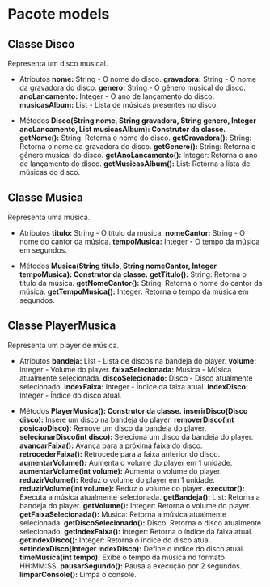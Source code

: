 # Pacote models
## Classe Disco

Representa um disco musical.

- Atributos
**nome:** String - O nome do disco.
**gravadora:** String - O nome da gravadora do disco.
**genero:** String - O gênero musical do disco.
**anoLancamento:** Integer - O ano de lançamento do disco.
**musicasAlbum:** List<Musica> - Lista de músicas presentes no disco.

- Métodos
**Disco(String nome, String gravadora, String genero, Integer anoLancamento, List<Musica> musicasAlbum): Construtor da classe.**
**getNome():** String: Retorna o nome do disco.
**getGravadora():** String: Retorna o nome da gravadora do disco.
**getGenero():** String: Retorna o gênero musical do disco.
**getAnoLancamento():** Integer: Retorna o ano de lançamento do disco.
**getMusicasAlbum():** List<Musica>: Retorna a lista de músicas do disco.

## Classe Musica
Representa uma música.

- Atributos
**titulo:** String - O título da música.
**nomeCantor:** String - O nome do cantor da música.
**tempoMusica:** Integer - O tempo da música em segundos.

- Métodos
**Musica(String titulo, String nomeCantor, Integer tempoMusica): Construtor da classe.**
**getTitulo():** String: Retorna o título da música.
**getNomeCantor():** String: Retorna o nome do cantor da música.
**getTempoMusica():** Integer: Retorna o tempo da música em segundos.

## Classe PlayerMusica
Representa um player de música.

- Atributos
**bandeja:** List<Disco> - Lista de discos na bandeja do player.
**volume:** Integer - Volume do player.
**faixaSelecionada:** Musica - Música atualmente selecionada.
**discoSelecionado:** Disco - Disco atualmente selecionado.
**indexFaixa:** Integer - Índice da faixa atual.
**indexDisco:** Integer - Índice do disco atual.

- Métodos
**PlayerMusica(): Construtor da classe.**
**inserirDisco(Disco disco):** Insere um disco na bandeja do player.
**removerDisco(int posicaoDisco):** Remove um disco da bandeja do player.
**selecionarDisco(int disco):** Seleciona um disco da bandeja do player.
**avancarFaixa():** Avança para a próxima faixa do disco.
**retrocederFaixa():** Retrocede para a faixa anterior do disco.
**aumentarVolume():** Aumenta o volume do player em 1 unidade.
**aumentarVolume(int volume):** Aumenta o volume do player.
**reduzirVolume():** Reduz o volume do player em 1 unidade.
**reduzirVolume(int volume):** Reduz o volume do player.
**executor():** Executa a música atualmente selecionada.
**getBandeja():** List<Disco>: Retorna a bandeja do player.
**getVolume():** Integer: Retorna o volume do player.
**getFaixaSelecionada():** Musica: Retorna a música atualmente selecionada.
**getDiscoSelecionado():** Disco: Retorna o disco atualmente selecionado.
**getIndexFaixa():** Integer: Retorna o índice da faixa atual.
**getIndexDisco():** Integer: Retorna o índice do disco atual.
**setIndexDisco(Integer indexDisco):** Define o índice do disco atual.
**timeMusica(int tempo):** Exibe o tempo da música no formato HH:MM:SS.
**pausarSegundo():** Pausa a execução por 2 segundos.
**limparConsole():** Limpa o console.
